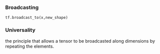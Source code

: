 ### Broadcasting
`tf.broadcast_to(x,new_shape)`

### Universality
the principle that allows a tensor to be broadcasted along dimensions by repeating the elements. 